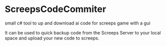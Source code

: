 # ScreepsCodeCommiter
small c# tool to up and download ai code for screeps game with a gui

It can be used to quick backup code from the Screeps Server to your local space and upload your new code to screeps.

